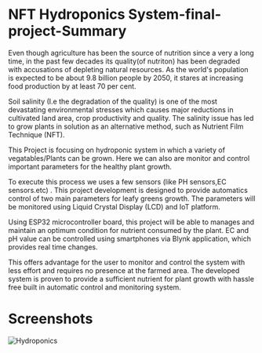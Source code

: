 # NFT Hydroponics System-final-project-Summary
Even though agriculture has been the source of nutrition since a very a long time, in the past few
decades its quality(of nutriton) has been degraded with accusations of depleting natural resources.
As the world's population is expected to be about 9.8 billion people by 2050, it stares at increasing
food production by at least 70 per cent.

Soil salinity (I.e the degradation of the quality) is one of the most devastating environmental
stresses which causes major reductions in cultivated land area, crop productivity and quality. The
salinity issue has led to grow plants in solution as an alternative method, such as Nutrient Film
Technique (NFT).

This Project is focusing on hydroponic system in which a variety of vegatables/Plants can
be grown. Here we can also are monitor and control important parameters for the healthy plant growth.

To execute this process we uses a few sensors (like PH sensors,EC sensors.etc) . This project
development is designed to provide automatics control of two main parameters for leafy greens
growth. The parameters will be monitored using Liquid Crystal Display (LCD) and IoT platform.

Using ESP32 microcontroller board, this project will be able to manages and maintain an optimum
condition for nutrient consumed by the plant. EC and pH value can be controlled using smartphones
via Blynk application, which provides real time changes.

This offers advantage for the user to monitor and control the system with less effort and requires
no presence at the farmed area. The developed system is proven to provide a sufficient nutrient
for plant growth with hassle free built in automatic control and monitoring system.

# Screenshots
![Hydroponics](https://github.com/akdaftuar09/final-project/assets/64327403/e67efd20-7488-4dd4-a851-55faae8cc158)



